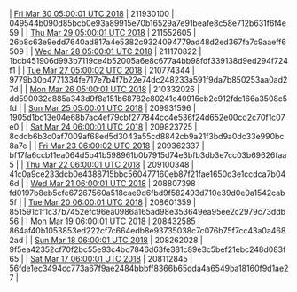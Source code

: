 | [Fri Mar 30 05:00:01 UTC 2018](https://transfer.sh/Z8KFL/dashninja-dbdump-20180330070001.tar.bz2) | 211930100 | 049544b090d85bcb0e93a89915e70b16529a7e91beafe8c58e712b631f6f4e59 | 
| [Thu Mar 29 05:00:01 UTC 2018](https://transfer.sh/10uJBb/dashninja-dbdump-20180329070001.tar.bz2) | 211552605 | 26b8c63e9edd7640ad817a4e5382c9324094779ad48d2ed367fa7c9aaeff6509 | 
| [Wed Mar 28 05:00:01 UTC 2018](https://transfer.sh/ujZRc/dashninja-dbdump-20180328070001.tar.bz2) | 211170822 | 1bcb451906d993b7119ce4b52005a6e8c677a4bb98fdf339138d9ed294f724f1 | 
| [Tue Mar 27 05:00:02 UTC 2018](https://transfer.sh/12bgLJ/dashninja-dbdump-20180327070001.tar.bz2) | 210774344 | 9779b30b4771334fe717e7b4f7b22e74dc248233a591f9da7b850253aa0ad27d | 
| [Mon Mar 26 05:00:01 UTC 2018](https://transfer.sh/C4zfe/dashninja-dbdump-20180326070001.tar.bz2) | 210332026 | dd590032e885a343d9f8a151b68782c80241c40916cb2c912fdc166a3508c5fd | 
| [Sun Mar 25 05:00:01 UTC 2018](https://transfer.sh/51qJ1/dashninja-dbdump-20180325070001.tar.bz2) | 209931596 | 1905d1bc13e04e68b7ac4ef79cbf277844cc4e536f24d652e00cd2c70f1c07e0 | 
| [Sat Mar 24 06:00:01 UTC 2018](https://transfer.sh/6RcCx/dashninja-dbdump-20180324070001.tar.bz2) | 209823725 | 8cddb6b3c0af7009af68ed5d3043a55cd8842cb9a21f3bd9a0dc33e990bc8a7e | 
| [Fri Mar 23 06:00:02 UTC 2018](https://transfer.sh/3rLC0/dashninja-dbdump-20180323070002.tar.bz2) | 209362337 | bf17fa6ccb11ea064d5b41b598961b0b7915d74e3bfb3db3e7cc03b69626faa5 | 
| [Thu Mar 22 06:00:01 UTC 2018](https://transfer.sh/10bGzM/dashninja-dbdump-20180322070001.tar.bz2) | 209100348 | 41c0a9ce233dcb0e4388715bbc560477160eb87f21fae1650d3e1ccdca7b046d | 
| [Wed Mar 21 06:00:01 UTC 2018](https://transfer.sh/r7kRX/dashninja-dbdump-20180321070001.tar.bz2) | 208807398 | fd0197b8eb5cfe67267560a518cae9d6fbd9f582493d710e39d0e0a1542cab5f | 
| [Tue Mar 20 06:00:01 UTC 2018](https://transfer.sh/E7Ixg/dashninja-dbdump-20180320070001.tar.bz2) | 208601359 | 851591c1f1c37b7452efc96ea0986a165ad98e353649ea95ee2c2979c73ddb56 | 
| [Mon Mar 19 06:00:01 UTC 2018](https://transfer.sh/HFZYW/dashninja-dbdump-20180319070001.tar.bz2) | 208432585 | 864af40b1053853ed222cf7c664edb8e93735038c7c076b75f7cc43a0a4682ad | 
| [Sun Mar 18 06:00:01 UTC 2018](https://transfer.sh/3mmnQ/dashninja-dbdump-20180318070001.tar.bz2) | 208262028 | 9f5ea42352cf70f2bc55e93c4bd7846d63fe381c89e3c5bef21ebc248d083f65 | 
| [Sat Mar 17 06:00:01 UTC 2018](https://transfer.sh/LYPqn/dashninja-dbdump-20180317070001.tar.bz2) | 208112845 | 56fde1ec3494cc773a67f9ae2484bbbff8366b65dda4a6549ba18160f9d1ae27 | 
